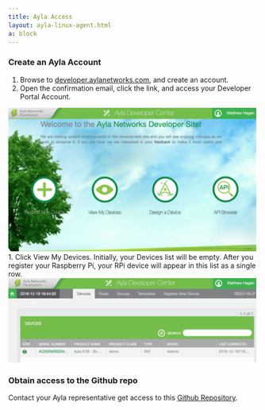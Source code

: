 ```yaml
---
title: Ayla Access
layout: ayla-linux-agent.html
a: block
---
```


### Create an Ayla Account

1. Browse to [developer.aylanetworks.com](https://developer.aylanetworks.com/), and create an account.
1. Open the confirmation email, click the link, and access your Developer Portal Account.
<img src="dev-portal-001.png" width="500">
1. Click View My Devices. Initially, your Devices list will be empty. After you register your Raspberry Pi, your RPi device will appear in this list as a single row.
<img src="dev-portal-002.png" width="500">

### Obtain access to the Github repo

Contact your Ayla representative get access to this [Github Repository](https://github.com/AylaNetworks/device_linux_public).
